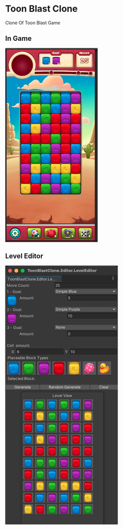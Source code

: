 # Toon Blast Clone
Clone Of Toon Blast Game

## In Game
<p>
  <img src="Images/Ekran Resmi 2023-12-24 03.47.50.png"/>
</p>

## Level Editor
<p>
  <img src="Images/Ekran Resmi 2023-12-24 03.48.08.png"/>
</p>
